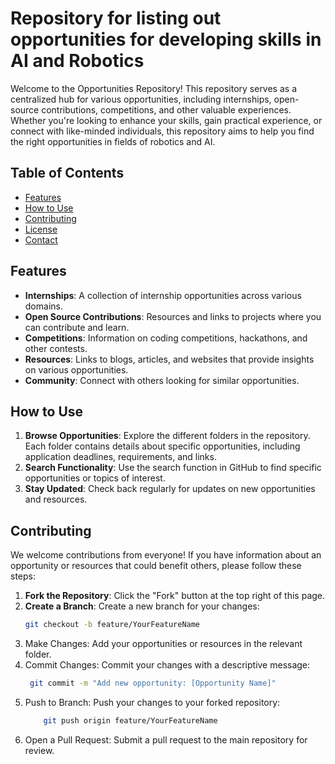 # Repository for listing out opportunities for developing skills in AI and Robotics 

Welcome to the Opportunities Repository! This repository serves as a centralized hub for various opportunities, including internships, open-source contributions, competitions, and other valuable experiences. Whether you're looking to enhance your skills, gain practical experience, or connect with like-minded individuals, this repository aims to help you find the right opportunities in fields of robotics and AI. 

## Table of Contents

- [Features](#features)
- [How to Use](#how-to-use)
- [Contributing](#contributing)
- [License](https://github.com/Dharun235/List-of-opportunities-to-develop-skill-in-robotics-and-AI/blob/main/LICENSE)
- [Contact](https://www.linkedin.com/in/dharun-kumar20/)

## Features

- **Internships**: A collection of internship opportunities across various domains.
- **Open Source Contributions**: Resources and links to projects where you can contribute and learn.
- **Competitions**: Information on coding competitions, hackathons, and other contests.
- **Resources**: Links to blogs, articles, and websites that provide insights on various opportunities.
- **Community**: Connect with others looking for similar opportunities.

## How to Use

1. **Browse Opportunities**: Explore the different folders in the repository. Each folder contains details about specific opportunities, including application deadlines, requirements, and links.
2. **Search Functionality**: Use the search function in GitHub to find specific opportunities or topics of interest.
3. **Stay Updated**: Check back regularly for updates on new opportunities and resources.

## Contributing

We welcome contributions from everyone! If you have information about an opportunity or resources that could benefit others, please follow these steps:

1. **Fork the Repository**: Click the "Fork" button at the top right of this page.
2. **Create a Branch**: Create a new branch for your changes:
   ```bash
   git checkout -b feature/YourFeatureName
3. Make Changes: Add your opportunities or resources in the relevant folder.
4. Commit Changes: Commit your changes with a descriptive message:
   ```bash
    git commit -m "Add new opportunity: [Opportunity Name]"
5. Push to Branch: Push your changes to your forked repository:
   ```bash
       git push origin feature/YourFeatureName
6. Open a Pull Request: Submit a pull request to the main repository for review.
